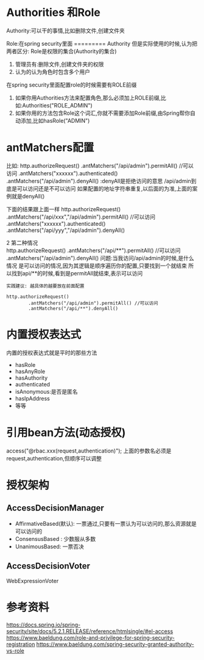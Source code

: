 # Authorities 和Role
Authority:可以干的事情,比如删除文件,创建文件夹

Role:在spring security里面  ========= Authority
但是实际使用的时候,认为把两者区分:
Role是权限的集合(Authority的集合)
1. 管理员有:删除文件,创建文件夹的权限
2. 认为的认为角色时包含多个用户

在spring security里面配置role的时候需要有ROLE前缀

1. 如果你用Authorities方法来配置角色,那么必须加上ROLE前缀,比如:Authorities("ROLE_ADMIN")
2. 如果你用的方法包含Role这个词汇,你就不需要添加Role前缀,由Spring帮你自动添加,比如hasRole("ADMIN")
# antMatchers配置
比如:
http.authorizeRequest()
    .antMatchers("/api/admin").permitAll() //可以访问
    .antMatchers("xxxxxx").authenticated()
    .antMatchers("/api/admin").denyAll()  :denyAll是拒绝访问的意思
/api/admin到底是可以访问还是不可以访问
如果配置的地址字符串重复,以后面的为准,上面的案例就是denyAll()

下面的结果跟上面一样
http.authorizeRequest()
    .antMatchers("/api/xxx","/api/admin").permitAll() //可以访问
    .antMatchers("xxxxxx").authenticated()
    .antMatchers("/api/yyy","/api/admin").denyAll() 
 
 2 第二种情况   
http.authorizeRequest()
        .antMatchers("/api/**").permitAll() //可以访问
        .antMatchers("/api/admin").denyAll()
问题:当我访问/api/admin的时候,是什么情况
    是可以访问的情况,因为其逻辑是顺序遍历你的配置,只要找到一个就结束
    所以找到api/**的时候,看到是permitAll就结束,表示可以访问
    
    实践建议: 越具体的越要放在前面配置
    
    http.authorizeRequest()
            .antMatchers("/api/admin").permitAll() //可以访问
            .antMatchers("/api/**").denyAll()
# 内置授权表达式
内置的授权表达式就是平时的那些方法
- hasRole
- hasAnyRole
- hasAuthority
- authenticated
- isAnonymous:是否是匿名
- hasIpAddress
- 等等
# 引用bean方法(动态授权)

access("@rbac.xxx(request,authentication)");
上面的参数名必须是request,authentication,但顺序可以调整
# 授权架构

## AccessDecisionManager

- AffirmativeBased(默认): 一票通过,只要有一票认为可以访问的,那么资源就是可以访问的
- ConsensusBased : 少数服从多数
- UnanimousBased: 一票否决

## AccessDecisionVoter

WebExpressionVoter
# 参考资料
https://docs.spring.io/spring-security/site/docs/5.2.1.RELEASE/reference/htmlsingle/#el-access
https://www.baeldung.com/role-and-privilege-for-spring-security-registration
https://www.baeldung.com/spring-security-granted-authority-vs-role
